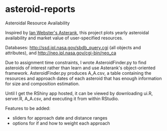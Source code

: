 # asteroid-reports
Asteroidal Resource Availability

Inspired by [Ian Webster's Asterank](https://github.com/typpo/asterank), this project plots yearly asteroidal availability and market value of user-specified resources.

Databases:
http://ssd.jpl.nasa.gov/sbdb_query.cgi (all objects and attributes), and
http://neo.jpl.nasa.gov/cgi-bin/neo_ca

Due to assignment time constraints, I wrote AsteroidFinder.py to find asteroids of interest rather than learn and use Asterank's object-oriented framework.  AsteroidFinder.py produces A_A.csv, a table containing the resources and approach dates of each asteroid that has enough information for size and composition estimation.

Until I get the RShiny app hosted, it can be viewed by downloading ui.R, server.R, A_A.csv, and executing it from within RStudio.

Features to be added:
- sliders for approach date and distance ranges
- options for if and how to weight each approach
